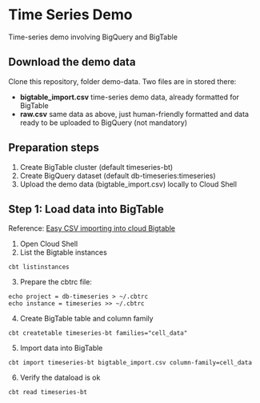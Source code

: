 # Time Series Demo 
Time-series demo involving BigQuery and BigTable

## Download the demo data
Clone this repository, folder demo-data. Two files are in stored there:
- **bigtable_import.csv** time-series demo data, already formatted for BigTable
- **raw.csv** same data as above, just human-friendly formatted and data ready to be uploaded to BigQuery (not mandatory)

## Preparation steps
1. Create BigTable cluster (default timeseries-bt)
2. Create BigQuery dataset (default db-timeseries:timeseries)
3. Upload the demo data (bigtable_import.csv) locally to Cloud Shell

## Step 1: Load data into BigTable
Reference: [Easy CSV importing into cloud Bigtable](https://medium.com/google-cloud/easy-csv-importing-into-cloud-bigtable-ed3f62139b89) 
1. Open Cloud Shell
2. List the Bigtable instances
```
cbt listinstances
```
3. Prepare the cbtrc file:
```
echo project = db-timeseries > ~/.cbtrc
echo instance = timeseries >> ~/.cbtrc
```
4. Create BigTable table and column family
```
cbt createtable timeseries-bt families="cell_data"
```
5. Import data into BigTable
```
cbt import timeseries-bt bigtable_import.csv column-family=cell_data
```
6. Verify the dataload is ok
```
cbt read timeseries-bt
```
